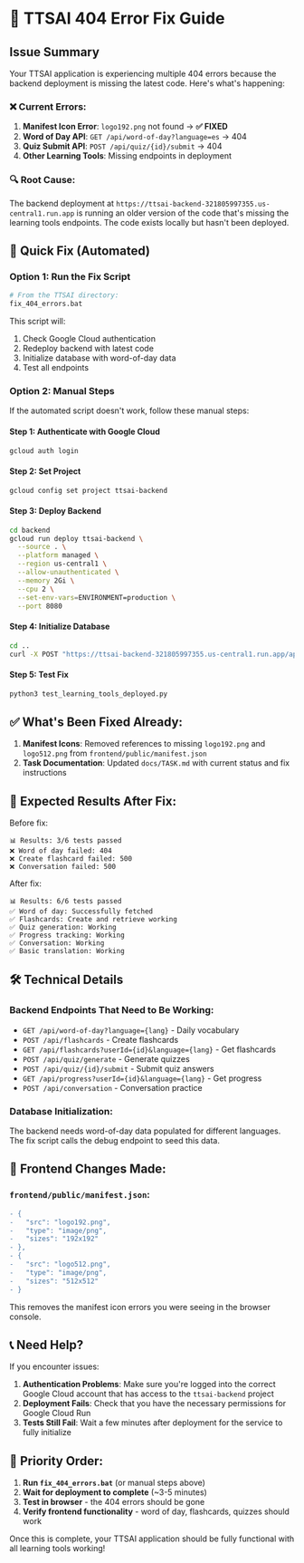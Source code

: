 # 🚨 TTSAI 404 Error Fix Guide

## Issue Summary

Your TTSAI application is experiencing multiple 404 errors because the backend deployment is missing the latest code. Here's what's happening:

### ❌ Current Errors:
1. **Manifest Icon Error**: `logo192.png` not found → **✅ FIXED**
2. **Word of Day API**: `GET /api/word-of-day?language=es` → 404 
3. **Quiz Submit API**: `POST /api/quiz/{id}/submit` → 404
4. **Other Learning Tools**: Missing endpoints in deployment

### 🔍 Root Cause:
The backend deployment at `https://ttsai-backend-321805997355.us-central1.run.app` is running an older version of the code that's missing the learning tools endpoints. The code exists locally but hasn't been deployed.

## 🚀 Quick Fix (Automated)

### Option 1: Run the Fix Script
```bash
# From the TTSAI directory:
fix_404_errors.bat
```

This script will:
1. Check Google Cloud authentication
2. Redeploy backend with latest code
3. Initialize database with word-of-day data
4. Test all endpoints

### Option 2: Manual Steps

If the automated script doesn't work, follow these manual steps:

#### Step 1: Authenticate with Google Cloud
```bash
gcloud auth login
```

#### Step 2: Set Project
```bash
gcloud config set project ttsai-backend
```

#### Step 3: Deploy Backend
```bash
cd backend
gcloud run deploy ttsai-backend \
  --source . \
  --platform managed \
  --region us-central1 \
  --allow-unauthenticated \
  --memory 2Gi \
  --cpu 2 \
  --set-env-vars=ENVIRONMENT=production \
  --port 8080
```

#### Step 4: Initialize Database
```bash
cd ..
curl -X POST "https://ttsai-backend-321805997355.us-central1.run.app/api/debug/populate-words"
```

#### Step 5: Test Fix
```bash
python3 test_learning_tools_deployed.py
```

## ✅ What's Been Fixed Already:

1. **Manifest Icons**: Removed references to missing `logo192.png` and `logo512.png` from `frontend/public/manifest.json`
2. **Task Documentation**: Updated `docs/TASK.md` with current status and fix instructions

## 🧪 Expected Results After Fix:

Before fix:
```
📊 Results: 3/6 tests passed
❌ Word of day failed: 404
❌ Create flashcard failed: 500
❌ Conversation failed: 500
```

After fix:
```
📊 Results: 6/6 tests passed
✅ Word of day: Successfully fetched
✅ Flashcards: Create and retrieve working
✅ Quiz generation: Working
✅ Progress tracking: Working
✅ Conversation: Working
✅ Basic translation: Working
```

## 🛠️ Technical Details

### Backend Endpoints That Need to Be Working:
- `GET /api/word-of-day?language={lang}` - Daily vocabulary
- `POST /api/flashcards` - Create flashcards  
- `GET /api/flashcards?userId={id}&language={lang}` - Get flashcards
- `POST /api/quiz/generate` - Generate quizzes
- `POST /api/quiz/{id}/submit` - Submit quiz answers
- `GET /api/progress?userId={id}&language={lang}` - Get progress
- `POST /api/conversation` - Conversation practice

### Database Initialization:
The backend needs word-of-day data populated for different languages. The fix script calls the debug endpoint to seed this data.

## 🔄 Frontend Changes Made:

### `frontend/public/manifest.json`:
```diff
- {
-   "src": "logo192.png",
-   "type": "image/png", 
-   "sizes": "192x192"
- },
- {
-   "src": "logo512.png",
-   "type": "image/png",
-   "sizes": "512x512"
- }
```

This removes the manifest icon errors you were seeing in the browser console.

## 📞 Need Help?

If you encounter issues:

1. **Authentication Problems**: Make sure you're logged into the correct Google Cloud account that has access to the `ttsai-backend` project
2. **Deployment Fails**: Check that you have the necessary permissions for Google Cloud Run
3. **Tests Still Fail**: Wait a few minutes after deployment for the service to fully initialize

## 🎯 Priority Order:

1. **Run `fix_404_errors.bat`** (or manual steps above)
2. **Wait for deployment to complete** (~3-5 minutes)
3. **Test in browser** - the 404 errors should be gone
4. **Verify frontend functionality** - word of day, flashcards, quizzes should work

Once this is complete, your TTSAI application should be fully functional with all learning tools working! 